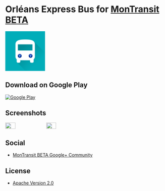 # Orléans Express Bus for [MonTransit BETA](https://github.com/mtransitapps/mtransit-for-android)

<img width="25%" height="25%" src="https://raw.githubusercontent.com/mtransitapps/ca-quebec-orleans-express-bus-android/master/pub/hi-res-app-icon.png"/>

## Download on Google Play

[![Google Play](https://developer.android.com/images/brand/en_app_rgb_wo_60.png)](https://play.google.com/store/apps/details?id=org.mtransit.android.ca_quebec_orleans_express_bus)

## Screenshots

<img width="25%" height="25%" src="https://raw.githubusercontent.com/mtransitapps/ca-quebec-orleans-express-bus-android/master/pub/screenshot-phone-1.png"/>
<img width="25%" height="25%" src="https://raw.githubusercontent.com/mtransitapps/ca-quebec-orleans-express-bus-android/master/pub/screenshot-phone-2.png"/>

## Social

* [MonTransit BETA Google+ Community](https://plus.google.com/communities/111796337224469270605)

## License

* [Apache Version 2.0](http://www.apache.org/licenses/LICENSE-2.0.html)

